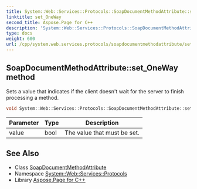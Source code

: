 ```yaml
---
title: System::Web::Services::Protocols::SoapDocumentMethodAttribute::set_OneWay method
linktitle: set_OneWay
second_title: Aspose.Page for C++
description: 'System::Web::Services::Protocols::SoapDocumentMethodAttribute::set_OneWay method. Sets a value that indicates if the client doesn''t wait for the server to finish processing a method in C++.'
type: docs
weight: 600
url: /cpp/system.web.services.protocols/soapdocumentmethodattribute/set_oneway/
---
```

## SoapDocumentMethodAttribute::set_OneWay method


Sets a value that indicates if the client doesn't wait for the server to finish processing a method.

```cpp
void System::Web::Services::Protocols::SoapDocumentMethodAttribute::set_OneWay(bool value)
```


| Parameter | Type | Description |
| --- | --- | --- |
| value | bool | The value that must be set. |

## See Also

* Class [SoapDocumentMethodAttribute](../)
* Namespace [System::Web::Services::Protocols](../../)
* Library [Aspose.Page for C++](../../../)
